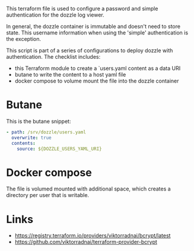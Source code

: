This terraform file is used to configure a password and simple authentication
for the dozzle log viewer.

In general, the dozzle container is immutable and doesn't need to store state.
This username information when using the 'simple' authentication is the exception.

This script is part of a series of configurations to deploy dozzle
with authentication. The checklist includes:
- this Terraform module to create a `users.yaml content as a data URI
- butane to write the content to a host yaml file
- docker compose to volume mount the file into the dozzle container

# Butane

This is the butane snippet:
```yaml
- path: /srv/dozzle/users.yaml
  overwrite: true
  contents:
    source: ${DOZZLE_USERS_YAML_URI}
 ```

# Docker compose

The file is volumed mounted with additional space, which creates a directory per user
that is writable.


# Links
- https://registry.terraform.io/providers/viktorradnai/bcrypt/latest
- https://github.com/viktorradnai/terraform-provider-bcrypt